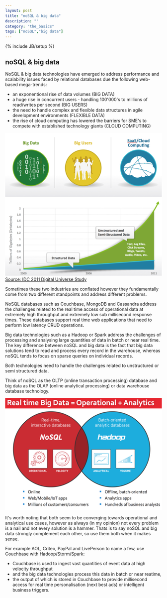 ```yaml
---
layout: post
title: "noSQL & big data"
description: ""
category: "the_basics"
tags: ["noSQL","big data"]
---
```

{% include JB/setup %}

## noSQL & big data

NoSQL & big data technologies have emerged to address performance and scalability issues faced by relational databases due the following web-based mega-trends:

* an exponentional rise of data volumes (BIG DATA)
* a huge rise in concurrent users - handling 100'000's to millions of read/writes per second (BIG USERS)
* the need to handle complex and flexible data structures in agile development environments (FLEXIBLE DATA)
* the rise of cloud computing has lowered the barriers for SME's to compete with established technology giants (CLOUD COMPUTING) 

![web mega trends](/assets/images/mega_trends.png)
![big data trends](/assets/images/big_data_trends.png)
[Source: IDC 2011 Digital Universe Study](http://www.emc.com/collateral/demos/microsites/emc-digital-universe-2011/index.htm)


Sometimes these two industries are conflated however they fundamentally come from two different standpoints and address different problems.

NoSQL databases such as Couchbase, MongoDB and Cassandra address the challenges related to the real time access of operational data at extremely high throughput and extremely low sub millisecond response times. These databases support real time web applications that need to perform low latency CRUD operations.  

Big data technologies such as a Hadoop or Spark address the challenges of processing and analysing large quantities of data in batch or near real time. The key difference between noSQL and big data is the fact that big data solutions tend to read and process every record in the warehouse, whereas noSQL tends to focus on sparse queries on individual records. 

Both technologies need to handle the challenges related to unstructured or semi structured data.

Think of noSQL as the OLTP (online transaction processing) database and big data as the OLAP (online analytical processing) or data warehouse database technology.

![Real Time Big Data](/assets/images/nosql_and_big_data.png)

It's worth noting that both seem to be converging towards operational and analytical use cases, however as always (in my opinion) not every problem is a nail and not every solution is a hammer. Thats is to say noSQL and big data strongly complement each other, so use them both when it makes sense.

For example AOL, Criteo, PayPal and LivePerson to name a few, use Couchbase with Hadoop/Storm/Spark:

* Couchbase is used to ingest vast quantities of event data at high velocity throughput 
* and the big data technologies process this data in batch or near reatime, 
* the output of which is stored in Couchbase to provide millisecond access for real time personalisation (next best ads) or intelligent business triggers.


